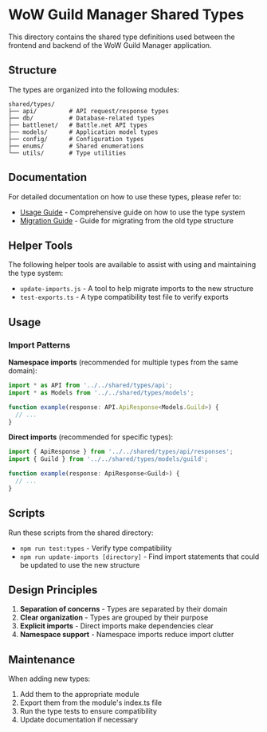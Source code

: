 # WoW Guild Manager Shared Types

This directory contains the shared type definitions used between the frontend and backend of the WoW Guild Manager application.

## Structure

The types are organized into the following modules:

```
shared/types/
├── api/         # API request/response types
├── db/          # Database-related types
├── battlenet/   # Battle.net API types
├── models/      # Application model types
├── config/      # Configuration types
├── enums/       # Shared enumerations
└── utils/       # Type utilities
```

## Documentation

For detailed documentation on how to use these types, please refer to:

- [Usage Guide](./USAGE_GUIDE.md) - Comprehensive guide on how to use the type system
- [Migration Guide](./MIGRATION_GUIDE.md) - Guide for migrating from the old type structure

## Helper Tools

The following helper tools are available to assist with using and maintaining the type system:

- `update-imports.js` - A tool to help migrate imports to the new structure
- `test-exports.ts` - A type compatibility test file to verify exports

## Usage

### Import Patterns

**Namespace imports** (recommended for multiple types from the same domain):

```typescript
import * as API from '../../shared/types/api';
import * as Models from '../../shared/types/models';

function example(response: API.ApiResponse<Models.Guild>) {
  // ...
}
```

**Direct imports** (recommended for specific types):

```typescript
import { ApiResponse } from '../../shared/types/api/responses';
import { Guild } from '../../shared/types/models/guild';

function example(response: ApiResponse<Guild>) {
  // ...
}
```

## Scripts

Run these scripts from the shared directory:

- `npm run test:types` - Verify type compatibility
- `npm run update-imports [directory]` - Find import statements that could be updated to use the new structure

## Design Principles

1. **Separation of concerns** - Types are separated by their domain
2. **Clear organization** - Types are grouped by their purpose
3. **Explicit imports** - Direct imports make dependencies clear
4. **Namespace support** - Namespace imports reduce import clutter

## Maintenance

When adding new types:

1. Add them to the appropriate module
2. Export them from the module's index.ts file
3. Run the type tests to ensure compatibility
4. Update documentation if necessary